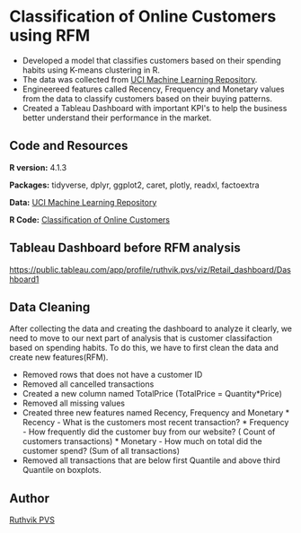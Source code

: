 # Classification of Online Customers using RFM 
* Developed a model that classifies customers based on their spending habits using K-means clustering in R. 
* The data was collected from [UCI Machine Learning Repository](https://archive.ics.uci.edu/ml/datasets/Online+Retail+II).
* Engineereed features called Recency, Frequency and Monetary values from the data to classify customers based on their buying patterns.
* Created a Tableau Dashboard with important KPI's to help the business better understand their performance in the market.

## Code and Resources 
**R version:** 4.1.3

**Packages:** tidyverse, dplyr, ggplot2, caret, plotly, readxl, factoextra

**Data:** [UCI Machine Learning Repository](https://archive.ics.uci.edu/ml/datasets/Online+Retail+II)

**R Code:** [Classification of Online Customers](https://github.com/ricky1435/Online-Retail-UK/blob/main/RFM.R)

## Tableau Dashboard before RFM analysis
https://public.tableau.com/app/profile/ruthvik.pvs/viz/Retail_dashboard/Dashboard1

## Data Cleaning
After collecting the data and creating the dashboard to analyze it clearly, we need to move to our next part of analysis that is customer classifaction based on spending habits. To do this, we have to first clean the data and create new features(RFM).
* Removed rows that does not have a customer ID
* Removed all cancelled transactions
* Created a new column named TotalPrice (TotalPrice = Quantity*Price)
* Removed all missing values
* Created three new features named Recency, Frequency and Monetary
      * Recency - What is the customers most recent transaction? 
      * Frequency - How frequently did the customer buy from our website? ( Count of customers transactions)
      * Monetary - How much on total did the customer spend? (Sum of all transactions)
* Removed all transactions that are below first Quantile and above third Quantile on boxplots. 

## Author
[Ruthvik PVS](https://github.com/ricky1435)
